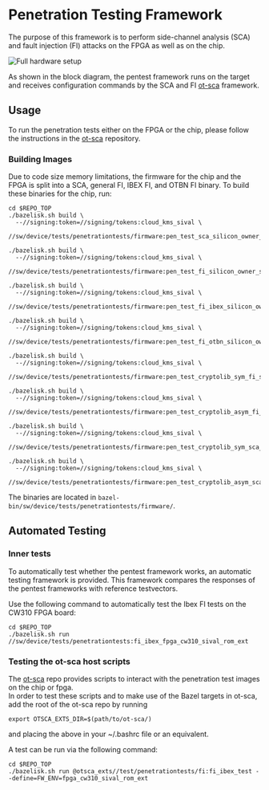 # Penetration Testing Framework

The purpose of this framework is to perform side-channel analysis (SCA) and fault injection (FI) attacks on the FPGA as well as on the chip.

![Full hardware setup](pentest_setup.png)

As shown in the block diagram, the pentest framework runs on the target and receives configuration commands by the SCA and FI [ot-sca](https://github.com/lowRISC/ot-sca) framework.

## Usage

To run the penetration tests either on the FPGA or the chip, please follow the instructions in the [ot-sca](https://github.com/lowRISC/ot-sca) repository.

### Building Images

Due to code size memory limitations, the firmware for the chip and the FPGA is split into a SCA, general FI, IBEX FI, and OTBN FI binary. To build these binaries for the chip, run:
```console
cd $REPO_TOP
./bazelisk.sh build \
  --//signing:token=//signing/tokens:cloud_kms_sival \
  //sw/device/tests/penetrationtests/firmware:pen_test_sca_silicon_owner_sival_rom_ext

./bazelisk.sh build \
  --//signing:token=//signing/tokens:cloud_kms_sival \
  //sw/device/tests/penetrationtests/firmware:pen_test_fi_silicon_owner_sival_rom_ext

./bazelisk.sh build \
  --//signing:token=//signing/tokens:cloud_kms_sival \
  //sw/device/tests/penetrationtests/firmware:pen_test_fi_ibex_silicon_owner_sival_rom_ext

./bazelisk.sh build \
  --//signing:token=//signing/tokens:cloud_kms_sival \
  //sw/device/tests/penetrationtests/firmware:pen_test_fi_otbn_silicon_owner_sival_rom_ext

./bazelisk.sh build \
  --//signing:token=//signing/tokens:cloud_kms_sival \
  //sw/device/tests/penetrationtests/firmware:pen_test_cryptolib_sym_fi_silicon_owner_sival_rom_ext

./bazelisk.sh build \
  --//signing:token=//signing/tokens:cloud_kms_sival \
  //sw/device/tests/penetrationtests/firmware:pen_test_cryptolib_asym_fi_silicon_owner_sival_rom_ext
  
./bazelisk.sh build \
  --//signing:token=//signing/tokens:cloud_kms_sival \
  //sw/device/tests/penetrationtests/firmware:pen_test_cryptolib_sym_sca_silicon_owner_sival_rom_ext

./bazelisk.sh build \
  --//signing:token=//signing/tokens:cloud_kms_sival \
  //sw/device/tests/penetrationtests/firmware:pen_test_cryptolib_asym_sca_silicon_owner_sival_rom_ext
```

The binaries are located in `bazel-bin/sw/device/tests/penetrationtests/firmware/`.

## Automated Testing

### Inner tests
To automatically test whether the pentest framework works, an automatic testing framework is provided.
This framework compares the responses of the pentest frameworks with reference testvectors.

Use the following command to automatically test the Ibex FI tests on the CW310 FPGA board:

```console
cd $REPO_TOP
./bazelisk.sh run //sw/device/tests/penetrationtests:fi_ibex_fpga_cw310_sival_rom_ext
```

### Testing the ot-sca host scripts
The [ot-sca](https://github.com/lowRISC/ot-sca) repo provides scripts to interact with the penetration test images on the chip or fpga.  
In order to test these scripts and to make use of the Bazel targets in ot-sca, add the root of the ot-sca repo by running 
```console
export OTSCA_EXTS_DIR=$(path/to/ot-sca/)
```
and placing the above in your ~/.bashrc file or an equivalent.

A test can be run via the following command:

```console
cd $REPO_TOP
./bazelisk.sh run @otsca_exts//test/penetrationtests/fi:fi_ibex_test --define=FW_ENV=fpga_cw310_sival_rom_ext
```
